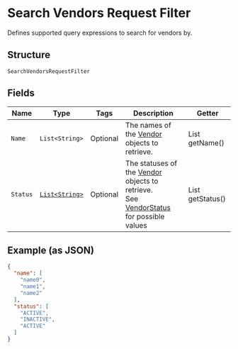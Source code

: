 
# Search Vendors Request Filter

Defines supported query expressions to search for vendors by.

## Structure

`SearchVendorsRequestFilter`

## Fields

| Name | Type | Tags | Description | Getter |
|  --- | --- | --- | --- | --- |
| `Name` | `List<String>` | Optional | The names of the [Vendor](../../doc/models/vendor.md) objects to retrieve. | List<String> getName() |
| `Status` | [`List<String>`](../../doc/models/vendor-status.md) | Optional | The statuses of the [Vendor](../../doc/models/vendor.md) objects to retrieve.<br>See [VendorStatus](../../#type-vendorstatus) for possible values | List<String> getStatus() |

## Example (as JSON)

```json
{
  "name": [
    "name0",
    "name1",
    "name2"
  ],
  "status": [
    "ACTIVE",
    "INACTIVE",
    "ACTIVE"
  ]
}
```


